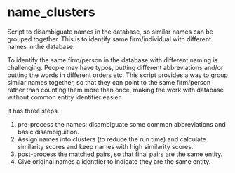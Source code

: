 # name_clusters
Script to disambiguate names in the database, so similar names can be grouped together. This is to identify same firm/individual with different names in the database.

To identify the same firm/person in the database with different naming is challenging. People may have typos, putting different abbreviations and/or putting the words in different orders etc. This script provides a way to group similar names together, so that they can point to the same firm/person rather than counting them more than once, making the work with database without common entity identifier easier.

It has three steps.

1. pre-process the names: disambiguate some common abbreviations and basic disambiguition.
2. Assign names into clusters (to reduce the run time) and calculate similarity scores and keep names with high similarity scores.
3. post-process the matched pairs, so that final pairs are the same entity.
4. Give original names a identfier to indicate they are the same entity.
